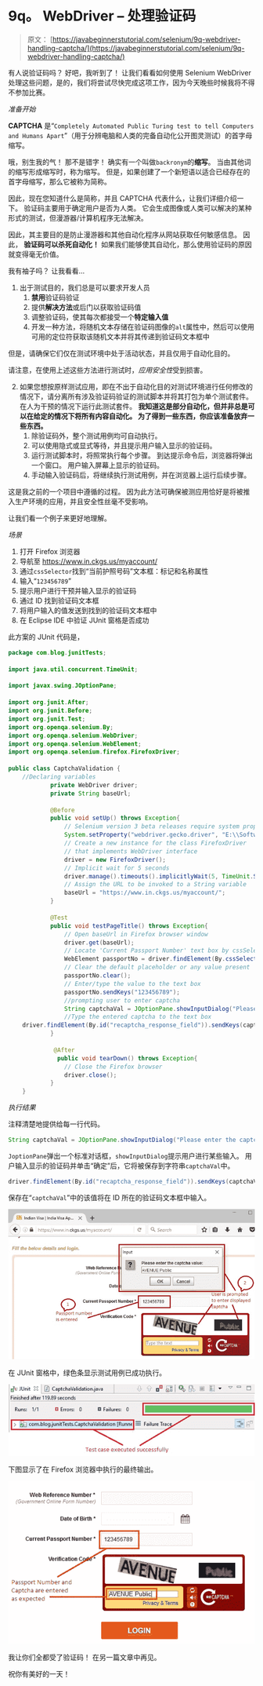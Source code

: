 # 9q。 WebDriver – 处理验证码

> 原文： [https://javabeginnerstutorial.com/selenium/9q-webdriver-handling-captcha/](https://javabeginnerstutorial.com/selenium/9q-webdriver-handling-captcha/)

有人说验证码吗？ 好吧，我听到了！ 让我们看看如何使用 Selenium WebDriver 处理这些问题，是的，我们将尝试尽快完成这项工作，因为今天晚些时候我将不得不参加比赛。

*准备开始*

**CAPTCHA** 是“`Completely Automated Public Turing test to tell Computers and Humans Apart`”（用于分辨电脑和人类的完备自动化公开图灵测试）的首字母缩写。

哦，别生我的气！ 那不是错字！ 确实有一个叫做`backronym`的**缩写**。 当由其他词的缩写形成缩写时，称为缩写。 但是，如果创建了一个新短语以适合已经存在的首字母缩写，那么它被称为简称。

因此，现在您知道什么是简称，并且 CAPTCHA 代表什么，让我们详细介绍一下。 验证码主要用于确定用户是否为人类。 它会生成图像或人类可以解决的某种形式的测试，但漫游器/计算机程序无法解决。

因此，其主要目的是防止漫游器和其他自动化程序从网站获取任何敏感信息。 因此， **验证码可以杀死自动化！** 如果我们能够使其自动化，那么使用验证码的原因就变得毫无价值。

我有袖子吗？ 让我看看…

1.  出于测试目的，我们总是可以要求开发人员
    1.  **禁用**验证码验证
    2.  提供**解决方法**或后门以获取验证码值
    3.  调整验证码，使其每次都接受一个**特定输入值**
    4.  开发一种方法，将随机文本存储在验证码图像的`alt`属性中，然后可以使用可用的定位符获取该随机文本并将其传递到验证码文本框中

但是，请确保它们仅在测试环境中处于活动状态，并且仅用于自动化目的。

请注意，在使用上述这些方法进行测试时，*应用安全性*受到损害。

2.  如果您想按原样测试应用，即在不出于自动化目的对测试环境进行任何修改的情况下，请分离所有涉及验证码验证的测试脚本并将其打包为单个测试套件。 在人为干预的情况下运行此测试套件。 **我知道这是部分自动化，但并非总是可以在给定的情况下将所有内容自动化。 为了得到一些东西，你应该准备放弃一些东西。**
    1.  除验证码外，整个测试用例均可自动执行。
    2.  可以使用隐式或显式等待，并且提示用户输入显示的验证码。
    3.  运行测试脚本时，将照常执行每个步骤。 到达提示命令后，浏览器将弹出一个窗口。 用户输入屏幕上显示的验证码。
    4.  手动输入验证码后，将继续执行测试用例，并在浏览器上运行后续步骤。

这是我之前的一个项目中遵循的过程。 因为此方法可确保被测应用恰好是将被推入生产环境的应用，并且安全性丝毫不受影响。

让我们看一个例子来更好地理解。

*场景*

1.  打开 Firefox 浏览器
2.  导航至 https://www.in.ckgs.us/myaccount/
3.  通过`cssSelector`找到“当前护照号码”文本框：标记和名称属性
4.  输入“`123456789`”
5.  提示用户进行干预并输入显示的验证码
6.  通过 ID 找到验证码文本框
7.  将用户输入的值发送到找到的验证码文本框中
8.  在 Eclipse IDE 中验证 JUnit 窗格是否成功

此方案的 JUnit 代码是，

```java
package com.blog.junitTests;

import java.util.concurrent.TimeUnit;

import javax.swing.JOptionPane;

import org.junit.After;
import org.junit.Before;
import org.junit.Test;
import org.openqa.selenium.By;
import org.openqa.selenium.WebDriver;
import org.openqa.selenium.WebElement;
import org.openqa.selenium.firefox.FirefoxDriver;

public class CaptchaValidation {
	//Declaring variables
			private WebDriver driver; 
			private String baseUrl;

			@Before
			public void setUp() throws Exception{
				// Selenium version 3 beta releases require system property set up
				System.setProperty("webdriver.gecko.driver", "E:\\Softwares\\Selenium\\geckodriver-v0.10.0-win64\\geckodriver.exe");
				// Create a new instance for the class FirefoxDriver
				// that implements WebDriver interface
				driver = new FirefoxDriver();
				// Implicit wait for 5 seconds
				driver.manage().timeouts().implicitlyWait(5, TimeUnit.SECONDS);
				// Assign the URL to be invoked to a String variable
				baseUrl = "https://www.in.ckgs.us/myaccount/";
			}

			@Test
			public void testPageTitle() throws Exception{
				// Open baseUrl in Firefox browser window
				driver.get(baseUrl);
				// Locate 'Current Passport Number' text box by cssSelector: tag and name attribute
				WebElement passportNo = driver.findElement(By.cssSelector("input[name='currentPassportNo']"));
				// Clear the default placeholder or any value present
				passportNo.clear();
				// Enter/type the value to the text box
				passportNo.sendKeys("123456789");
				//prompting user to enter captcha			
				String captchaVal = JOptionPane.showInputDialog("Please enter the captcha value:");
				//Type the entered captcha to the text box
	driver.findElement(By.id("recaptcha_response_field")).sendKeys(captchaVal);			
			}

			 @After
			  public void tearDown() throws Exception{
				// Close the Firefox browser
				driver.close();
			}
	} 
```

*执行结果*

注释清楚地提供给每一行代码。

```java
String captchaVal = JOptionPane.showInputDialog("Please enter the captcha value:");
```

`JoptionPane`弹出一个标准对话框，`showInputDialog`提示用户进行某些输入。 用户输入显示的验证码并单击“确定”后，它将被保存到字符串`captchaVal`中。

```java
driver.findElement(By.id("recaptcha_response_field")).sendKeys(captchaVal);
```

保存在“`captchaVal`”中的该值将在 ID 所在的验证码文本框中输入。

![captcha_popup](img/a02b77a5d38b7b8d7bca02b434d431c4.png)

在 JUnit 窗格中，绿色条显示测试用例已成功执行。

![captcha_output](img/865cb2e1e1ea8cb640637443e06caa77.png)

下图显示了在 Firefox 浏览器中执行的最终输出。

![captcha_output_firefox](img/c86ca4b23c21ea60785bf46a9b9c28a8.png)

我让你们全都受了验证码！ 在另一篇文章中再见。

祝你有美好的一天！

